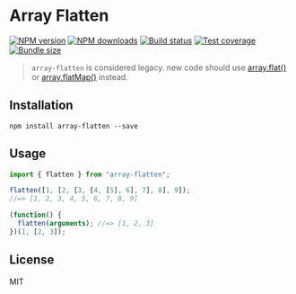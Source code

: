 # Array Flatten

[![NPM version][npm-image]][npm-url]
[![NPM downloads][downloads-image]][downloads-url]
[![Build status][travis-image]][travis-url]
[![Test coverage][coveralls-image]][coveralls-url]
[![Bundle size][bundlephobia-image]][bundlephobia-url]

> `array-flatten` is considered legacy. new code should use [array.flat()](https://developer.mozilla.org/en-US/docs/Web/JavaScript/Reference/Global_Objects/Array/flat) or [array.flatMap()](https://developer.mozilla.org/en-US/docs/Web/JavaScript/Reference/Global_Objects/Array/flatMap) instead.

## Installation

```
npm install array-flatten --save
```

## Usage

```js
import { flatten } from "array-flatten";

flatten([1, [2, [3, [4, [5], 6], 7], 8], 9]);
//=> [1, 2, 3, 4, 5, 6, 7, 8, 9]

(function() {
  flatten(arguments); //=> [1, 2, 3]
})(1, [2, 3]);
```

## License

MIT

[npm-image]: https://img.shields.io/npm/v/array-flatten.svg?style=flat
[npm-url]: https://npmjs.org/package/array-flatten
[downloads-image]: https://img.shields.io/npm/dm/array-flatten.svg?style=flat
[downloads-url]: https://npmjs.org/package/array-flatten
[travis-image]: https://img.shields.io/travis/blakeembrey/array-flatten.svg?style=flat
[travis-url]: https://travis-ci.org/blakeembrey/array-flatten
[coveralls-image]: https://img.shields.io/coveralls/blakeembrey/array-flatten.svg?style=flat
[coveralls-url]: https://coveralls.io/r/blakeembrey/array-flatten?branch=master
[bundlephobia-image]: https://img.shields.io/bundlephobia/minzip/array-flatten.svg
[bundlephobia-url]: https://bundlephobia.com/result?p=array-flatten
